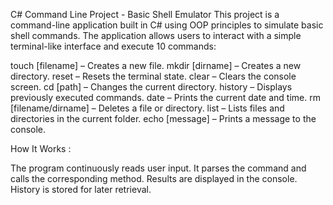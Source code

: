 C# Command Line Project - Basic Shell Emulator This project is a command-line application built in C# using OOP principles to simulate basic shell commands. 
The application allows users to interact with a simple terminal-like interface and execute 10 commands:

touch [filename] – Creates a new file. mkdir [dirname] – Creates a new directory. reset – Resets the terminal state. clear – Clears the console screen. cd [path] – 
Changes the current directory. history – Displays previously executed commands. date – Prints the current date and time. rm [filename/dirname] – Deletes a file or directory. list – 
Lists files and directories in the current folder. echo [message] – Prints a message to the console.

How It Works :

The program continuously reads user input. It parses the command and calls the corresponding method. Results are displayed in the console. History is stored for later retrieval.
